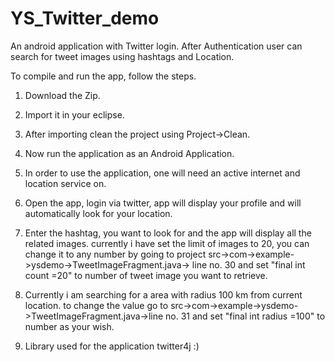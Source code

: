 # YS_Twitter_demo
An android application with Twitter login. After Authentication user can search for tweet images using hashtags and Location.

To compile and run the app, follow the steps.

1) Download the Zip.

2) Import it in your eclipse.

3) After importing clean the project using Project->Clean.

4) Now run the application as an Android Application.

5) In order to use the application, one will need an active internet and location service on.

6) Open the app, login via twitter, app will display your profile and will automatically look for your location.

7) Enter the hashtag, you want to look for and the app will display all the related images. currently i have set the limit of images to 20, you can change it to any number by going to project src->com->example->ysdemo->TweetImageFragment.java-> line no. 30 and set "final int count =20" to number of tweet image you want to retrieve.

8) Currently i am searching for a area with radius 100 km from current location. to change the value go to src->com->example->ysdemo->TweetImageFragment.java->line no. 31 and set "final int radius =100" to number as your wish.

9) Library used for the application twitter4j :)
